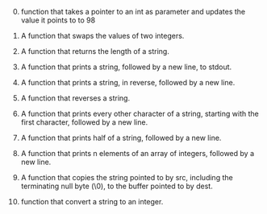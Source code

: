 0. function that takes a pointer to an int as parameter and updates the value it points to to 98                                    

1. A function that swaps the values of two integers.                                                                                

2. A function that returns the length of a string.                                                                                  

3. A function that prints a string, followed by a new line, to stdout.                                                              

4. A function that prints a string, in reverse, followed by a new line.                                                             

5. A function that reverses a string.                                                                                               

6. A function that prints every other character of a string, starting with the first character, followed by a new line.             

7. A function that prints half of a string, followed by a new line.                                                                 

8. A function that prints n elements of an array of integers, followed by a new line.                                               

9. A function that copies the string pointed to by src, including the terminating null byte (\0), to the buffer pointed to by dest. 

10. function that convert a string to an integer.      
